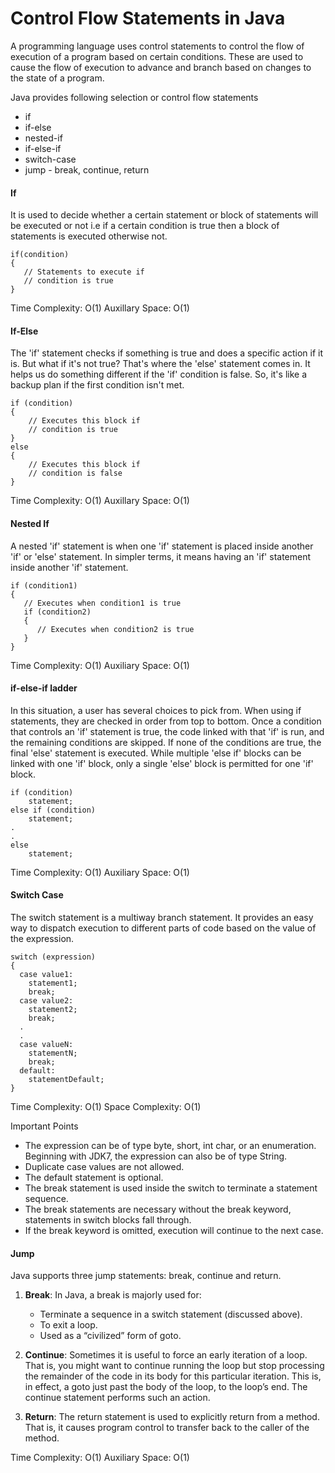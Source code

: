 # Control Flow Statements in Java
A programming language uses control statements to control the flow of execution of a program based on certain conditions. These are used to cause the flow of execution to advance and branch based on changes to the state of a program. 

Java provides following selection or control flow statements
 - if
 - if-else
 - nested-if
 - if-else-if
 - switch-case
 - jump - break, continue, return

#### If 
It is used to decide whether a certain statement or block of statements will be executed or not i.e if a certain condition is true then a block of statements is executed otherwise not. 

```
if(condition) 
{
   // Statements to execute if
   // condition is true
}
```
Time Complexity: O(1) 
Auxillary Space: O(1)

#### If-Else

The 'if' statement checks if something is true and does a specific action if it is. But what if it's not true? That's where the 'else' statement comes in. It helps us do something different if the 'if' condition is false. So, it's like a backup plan if the first condition isn't met.

```
if (condition)
{
    // Executes this block if
    // condition is true
}
else
{
    // Executes this block if
    // condition is false
}
```
Time Complexity: O(1) 
Auxillary Space: O(1)

#### Nested If
A nested 'if' statement is when one 'if' statement is placed inside another 'if' or 'else' statement. In simpler terms, it means having an 'if' statement inside another 'if' statement.
```
if (condition1) 
{
   // Executes when condition1 is true
   if (condition2) 
   {
      // Executes when condition2 is true
   }
}
```
Time Complexity: O(1)
Auxiliary Space: O(1)

#### if-else-if ladder
In this situation, a user has several choices to pick from. When using if statements, they are checked in order from top to bottom. Once a condition that controls an 'if' statement is true, the code linked with that 'if' is run, and the remaining conditions are skipped. If none of the conditions are true, the final 'else' statement is executed. While multiple 'else if' blocks can be linked with one 'if' block, only a single 'else' block is permitted for one 'if' block.

```
if (condition)
    statement;
else if (condition)
    statement;
.
.
else
    statement;
```

Time Complexity: O(1)
Auxiliary Space: O(1)

#### Switch Case
The switch statement is a multiway branch statement. It provides an easy way to dispatch execution to different parts of code based on the value of the expression. 

```
switch (expression)
{
  case value1:
    statement1;
    break;
  case value2:
    statement2;
    break;
  .
  .
  case valueN:
    statementN;
    break;
  default:
    statementDefault;
}
```

Time Complexity: O(1)
Space Complexity: O(1)

Important Points
 - The expression can be of type byte, short, int char, or an enumeration. Beginning with JDK7, the expression can also be of type String.
 - Duplicate case values are not allowed.
 - The default statement is optional.
 - The break statement is used inside the switch to terminate a statement sequence.
 - The break statements are necessary without the break keyword, statements in switch blocks fall through.  
 - If the break keyword is omitted, execution will continue to the next case.

#### Jump
Java supports three jump statements: break, continue and return. 

1. **Break**: In Java, a break is majorly used for: 
    - Terminate a sequence in a switch statement (discussed above).
    - To exit a loop.
    - Used as a “civilized” form of goto.

2. **Continue**: Sometimes it is useful to force an early iteration of a loop. That is, you might want to continue running the loop but stop processing the remainder of the code in its body for this particular iteration. This is, in effect, a goto just past the body of the loop, to the loop’s end. The continue statement performs such an action. 
3. **Return**: The return statement is used to explicitly return from a method. That is, it causes program control to transfer back to the caller of the method.

Time Complexity: O(1)
Auxiliary Space: O(1)